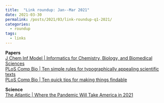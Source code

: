 ```yaml
---
title:  "Link roundup: Jan--Mar 2021"
date: 2021-03-30
permalink: /posts/2021/03/link-roundup-q1-2021/
categories: 
  - roundup
tags:
  - links
---
```


**Papers**  
[J Chem Inf Model \| Informatics for Chemistry, Biology, and Biomedical Sciences](https://pubs.acs.org/doi/10.1021/acs.jcim.0c01301)  
[PLoS Comp Bio \| Ten simple rules for typographically appealing scientific texts](https://journals.plos.org/ploscompbiol/article?id=10.1371/journal.pcbi.1008458)  
[PLoS Comp Bio \| Ten quick tips for making things findable](https://journals.plos.org/ploscompbiol/article?id=10.1371/journal.pcbi.1008469)  
  
**Science**   
[The Atlantic \| Where the Pandemic Will Take America in 2021](https://www.theatlantic.com/health/archive/2020/12/pandemic-year-two/617528/)  
   
<!-- **Others**  -->
  
